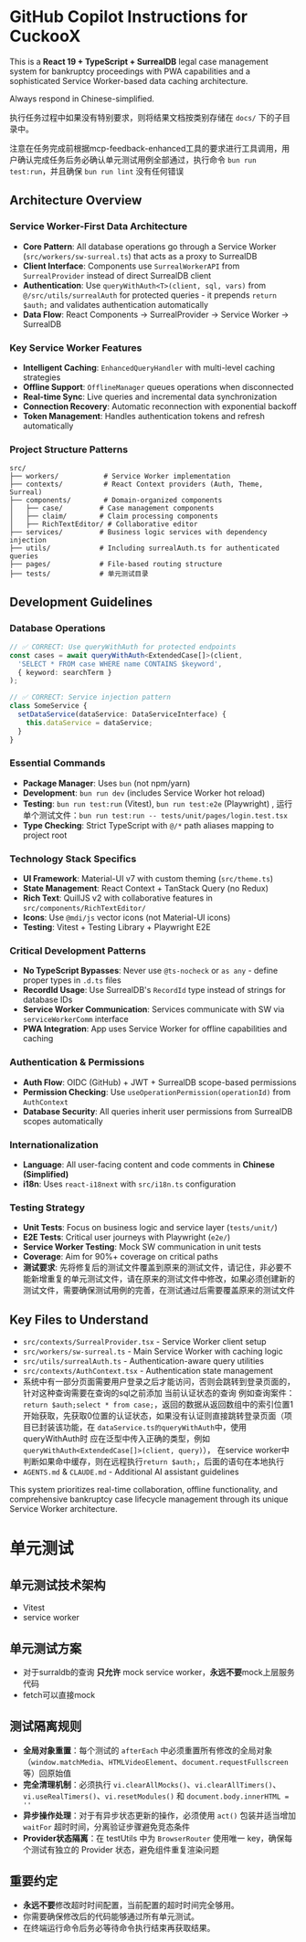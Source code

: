 # GitHub Copilot Instructions for CuckooX

This is a **React 19 + TypeScript + SurrealDB** legal case management system for bankruptcy proceedings with PWA capabilities and a sophisticated Service Worker-based data caching architecture.

Always respond in Chinese-simplified.

执行任务过程中如果没有特别要求，则将结果文档按类别存储在 `docs/` 下的子目录中。

注意在任务完成前根据mcp-feedback-enhanced工具的要求进行工具调用，用户确认完成任务后务必确认单元测试用例全部通过，执行命令 `bun run test:run`，并且确保 `bun run lint` 没有任何错误

## Architecture Overview

### Service Worker-First Data Architecture
- **Core Pattern**: All database operations go through a Service Worker (`src/workers/sw-surreal.ts`) that acts as a proxy to SurrealDB
- **Client Interface**: Components use `SurrealWorkerAPI` from `SurrealProvider` instead of direct SurrealDB client
- **Authentication**: Use `queryWithAuth<T>(client, sql, vars)` from `@/src/utils/surrealAuth` for protected queries - it prepends `return $auth;` and validates authentication automatically
- **Data Flow**: React Components → SurrealProvider → Service Worker → SurrealDB

### Key Service Worker Features
- **Intelligent Caching**: `EnhancedQueryHandler` with multi-level caching strategies
- **Offline Support**: `OfflineManager` queues operations when disconnected
- **Real-time Sync**: Live queries and incremental data synchronization
- **Connection Recovery**: Automatic reconnection with exponential backoff
- **Token Management**: Handles authentication tokens and refresh automatically

### Project Structure Patterns
```
src/
├── workers/           # Service Worker implementation
├── contexts/          # React Context providers (Auth, Theme, Surreal)
├── components/        # Domain-organized components
│   ├── case/         # Case management components
│   ├── claim/        # Claim processing components
│   ├── RichTextEditor/ # Collaborative editor
├── services/         # Business logic services with dependency injection
├── utils/            # Including surrealAuth.ts for authenticated queries
├── pages/            # File-based routing structure
├── tests/            # 单元测试目录
```

## Development Guidelines

### Database Operations
```typescript
// ✅ CORRECT: Use queryWithAuth for protected endpoints
const cases = await queryWithAuth<ExtendedCase[]>(client, 
  'SELECT * FROM case WHERE name CONTAINS $keyword', 
  { keyword: searchTerm }
);

// ✅ CORRECT: Service injection pattern
class SomeService {
  setDataService(dataService: DataServiceInterface) {
    this.dataService = dataService;
  }
}
```

### Essential Commands
- **Package Manager**: Uses `bun` (not npm/yarn)
- **Development**: `bun run dev` (includes Service Worker hot reload)
- **Testing**: `bun run test:run` (Vitest), `bun run test:e2e` (Playwright)  , 运行单个测试文件：`bun run test:run -- tests/unit/pages/login.test.tsx`
- **Type Checking**: Strict TypeScript with `@/*` path aliases mapping to project root

### Technology Stack Specifics
- **UI Framework**: Material-UI v7 with custom theming (`src/theme.ts`)
- **State Management**: React Context + TanStack Query (no Redux)
- **Rich Text**: QuillJS v2 with collaborative features in `src/components/RichTextEditor/`
- **Icons**: Use `@mdi/js` vector icons (not Material-UI icons)
- **Testing**: Vitest + Testing Library + Playwright E2E

### Critical Development Patterns
- **No TypeScript Bypasses**: Never use `@ts-nocheck` or `as any` - define proper types in `.d.ts` files
- **RecordId Usage**: Use SurrealDB's `RecordId` type instead of strings for database IDs
- **Service Worker Communication**: Services communicate with SW via `serviceWorkerComm` interface
- **PWA Integration**: App uses Service Worker for offline capabilities and caching

### Authentication & Permissions
- **Auth Flow**: OIDC (GitHub) + JWT + SurrealDB scope-based permissions
- **Permission Checking**: Use `useOperationPermission(operationId)` from `AuthContext`
- **Database Security**: All queries inherit user permissions from SurrealDB scopes automatically

### Internationalization
- **Language**: All user-facing content and code comments in **Chinese (Simplified)**
- **i18n**: Uses `react-i18next` with `src/i18n.ts` configuration

### Testing Strategy
- **Unit Tests**: Focus on business logic and service layer (`tests/unit/`)
- **E2E Tests**: Critical user journeys with Playwright (`e2e/`)
- **Service Worker Testing**: Mock SW communication in unit tests
- **Coverage**: Aim for 90%+ coverage on critical paths
- **测试要求**: 先将修复后的测试文件覆盖到原来的测试文件，请记住，非必要不能新增重复的单元测试文件，请在原来的测试文件中修改，如果必须创建新的测试文件，需要确保测试用例的完善，在测试通过后需要覆盖原来的测试文件

## Key Files to Understand
- `src/contexts/SurrealProvider.tsx` - Service Worker client setup
- `src/workers/sw-surreal.ts` - Main Service Worker with caching logic
- `src/utils/surrealAuth.ts` - Authentication-aware query utilities
- `src/contexts/AuthContext.tsx` - Authentication state management
- 系统中有一部分页面需要用户登录之后才能访问，否则会跳转到登录页面的，针对这种查询需要在查询的sql之前添加 当前认证状态的查询 例如查询案件： `return $auth;select * from case;`，返回的数据从返回数组中的索引位置1开始获取，先获取0位置的认证状态，如果没有认证则直接跳转登录页面（项目已封装该功能，在 `dataService.ts的queryWithAuth`中，使用queryWithAuth时 应在泛型中传入正确的类型，例如`queryWithAuth<ExtendedCase[]>(client, query)`）， 在service worker中判断如果命中缓存，则在远程执行`return $auth;`，后面的语句在本地执行
- `AGENTS.md` & `CLAUDE.md` - Additional AI assistant guidelines

This system prioritizes real-time collaboration, offline functionality, and comprehensive bankruptcy case lifecycle management through its unique Service Worker architecture.

# 单元测试
## 单元测试技术架构
- Vitest
- service worker

## 单元测试方案
- 对于surraldb的查询 **只允许** mock service worker，**永远不要**mock上层服务代码
- fetch可以直接mock

## 测试隔离规则
- **全局对象重置**：每个测试的 `afterEach` 中必须重置所有修改的全局对象（`window.matchMedia`、`HTMLVideoElement`、`document.requestFullscreen` 等）回原始值
- **完全清理机制**：必须执行 `vi.clearAllMocks()`、`vi.clearAllTimers()`、`vi.useRealTimers()`、`vi.resetModules()` 和 `document.body.innerHTML = ''`
- **异步操作处理**：对于有异步状态更新的操作，必须使用 `act()` 包装并适当增加 `waitFor` 超时时间，分离验证步骤避免竞态条件
- **Provider状态隔离**：在 testUtils 中为 `BrowserRouter` 使用唯一 key，确保每个测试有独立的 Provider 状态，避免组件重复渲染问题

## 重要约定
- **永远不要**修改超时时间配置，当前配置的超时时间完全够用。
- 你需要确保修改后的代码能够通过所有单元测试。
- 在终端运行命令后务必等待命令执行结束再获取结果。

